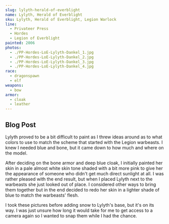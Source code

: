 ```yaml
---
slug: lylyth-herald-of-everblight
name: Lylyth, Herald of Everblight
sku: Lylyth, Herald of Everblight, Legion Warlock
line:
  - Privateer Press
  - Hordes
  - Legion of Everblight
painted: 2006
photos:
  - ./PP-Hordes-LoE-Lylyth-Dankel_1.jpg
  - ./PP-Hordes-LoE-Lylyth-Dankel_2.jpg
  - ./PP-Hordes-LoE-Lylyth-Dankel_3.jpg
  - ./PP-Hordes-LoE-Lylyth-Dankel_4.jpg
race:
  - dragonspawn
  - elf
weapons:
  - bow
armor:
  - cloak
  - leather
---
```


## Blog Post

Lylyth proved to be a bit difficult to paint as I threw ideas around as to what colors to use to match the scheme that started with the Legion warbeasts. I knew I needed blue and bone, but it came down to how much and where on the model.

After deciding on the bone armor and deep blue cloak, I initially painted her skin in a pale almost white skin tone shaded with a bit more pink to give her the appearance of someone who didn't get much direct sunlight at all. I was rather pleased with the end result, but when I placed Lylyth next to the warbeasts she just looked out of place. I considered other ways to bring them together but in the end decided to redo her skin in a lighter shade of blue to match the warbeasts' flesh.

I took these pictures before adding snow to Lylyth's base, but it's on its way. I was just unsure how long it would take for me to get access to a camera again so I wanted to snap them while I had the chance.
